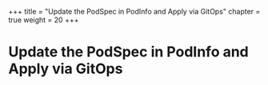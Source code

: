 +++
title = "Update the PodSpec in PodInfo and Apply via GitOps"
chapter = true
weight = 20
+++

# Update the PodSpec in PodInfo and Apply via GitOps

[//]: # (add content here)
